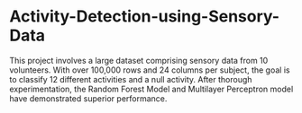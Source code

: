 # Activity-Detection-using-Sensory-Data
This project involves a large dataset comprising sensory data from 10 volunteers. With over 100,000 rows and 24 columns per subject, the goal is to classify 12 different activities and a null activity. After thorough experimentation, the Random Forest Model and Multilayer Perceptron model have demonstrated superior performance. 
